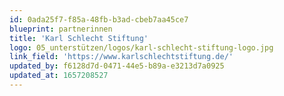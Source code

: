 ```yaml
---
id: 0ada25f7-f85a-48fb-b3ad-cbeb7aa45ce7
blueprint: partnerinnen
title: 'Karl Schlecht Stiftung'
logo: 05_unterstützen/logos/karl-schlecht-stiftung-logo.jpg
link_field: 'https://www.karlschlechtstiftung.de/'
updated_by: f6128d7d-0471-44e5-b89a-e3213d7a0925
updated_at: 1657208527
---
```


